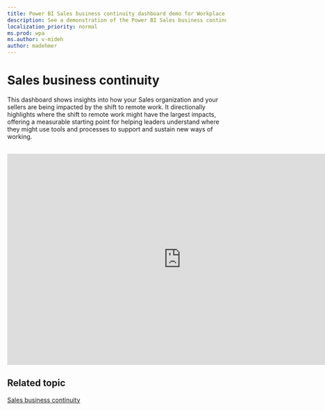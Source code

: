 ```yaml
---
title: Power BI Sales business continuity dashboard demo for Workplace Analytics
description: See a demonstration of the Power BI Sales business continuity dashboard
localization_priority: normal 
ms.prod: wpa
ms.author: v-mideh
author: madehmer
---
```

# Sales business continuity

This dashboard shows insights into how your Sales organization and your sellers are being impacted by the shift to remote work. It directionally highlights where the shift to remote work might have the largest impacts, offering a measurable starting point for helping leaders understand where they might use tools and processes to support and sustain new ways of working.

<br><iframe width="800" height="486" src="https://msit.powerbi.com/view?r=eyJrIjoiMzM3YTk5ZjAtMWI3OC00NTZkLWEzYTMtMmM5NWJkNGVhMDI5IiwidCI6IjcyZjk4OGJmLTg2ZjEtNDFhZi05MWFiLTJkN2NkMDExZGI0NyIsImMiOjV9&embedImagePlaceholder=true" frameborder="0" allowFullScreen="true"></iframe>


## Related topic

[Sales business continuity](../tutorials/pbi-bc-sales.md)
